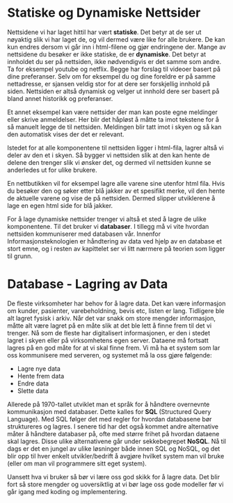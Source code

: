 # Statiske og Dynamiske Nettsider

Nettsidene vi har laget hittil har vært **statiske**. Det betyr at de ser ut nøyaktig slik vi har laget de, og vil dermed være like for alle brukere. De kan kun endres dersom vi går inn i html-filene og gjør endringene der. Mange av nettsidene du besøker er ikke statiske, de er **dynamiske**. Det betyr at innholdet du ser på nettsiden, ikke nødvendigvis er det samme som andre. Ta for eksempel youtube og netflix. Begge har forslag til videoer basert på dine preferanser. Selv om for eksempel du og dine foreldre er på samme nettadresse, er sjansen veldig stor for at dere ser forskjellig innhold på siden. Nettsiden er altså dynamisk og velger ut innhold dere ser basert på bland annet historikk og preferanser. 

Et annet eksempel kan være nettsider der man kan poste egne meldinger eller skrive anmeldelser. Her blir det håpløst å måtte ta imot tekstene for å så manuelt legge de til nettsiden. Meldingen blir tatt imot i skyen og så kan den automatisk vises der det er relevant. 

Istedet for at alle komponentene til nettsiden ligger i html-fila, lagrer altså vi deler av den et i skyen. Så bygger vi nettsiden slik at den kan hente de delene den trenger slik vi ønsker det, og dermed vil nettsiden kunne se anderledes ut for ulike brukere.

 En nettbutikken vil for eksempel lagre alle varene sine utenfor html fila. Hvis du besøker den og søker etter blå jakker av et spesifikt merke, vil den hente de aktuelle varene og vise de på nettsiden. Dermed slipper utviklerene å lage en egen html side for blå jakker.  
 
 For å lage dynamiske nettsider trenger vi altså et sted å lagre de ulike komponentene. Til det bruker vi **databaser**. I tillegg må vi vite hvordan nettsiden kommuniserer med databasen vår. Innenfor Informasjonsteknologien er håndtering av data ved hjelp av en database et stort emne, og i resten av kapittelet ser vi litt nærmere på teorien som ligger til grunn.

 # Database - Lagring av Data

De fleste virksomheter har behov for å lagre data. Det kan være informasjon om kunder, pasienter, varebeholdning, bevis etc, listen er lang. Tidligere ble alt lagret fysisk i arkiv. Når det var snakk om store mengder informasjon, måtte alt være lagret på en måte slik at det ble lett å finne frem til det vi trenger. Nå som de fleste har digitalisert informasjonen, er den i stedet lagret i skyen eller på virksomhetens egen server. Dataene må fortsatt lagres på en god måte for at vi skal finne frem. Vi må ha et system som lar oss kommunisere med serveren, og systemet må la oss gjøre følgende:

* Lagre nye data
* Hente frem data
* Endre data
* Slette data 

Allerede på 1970-tallet utviklet man et språk for å håndtere overnevnte kommunikasjon med databaser. Dette kalles for **SQL** (Structured Query Language). Med SQL følger det med regler for hvordan databasene bør struktureres og lagres. I senere tid har det også kommet andre alternative måter å håndtere databaser på, ofte med større frihet på hvordan dataene skal lagres. Disse ulike alternativene går under sekkebegrepet **NoSQL**. Nå til dags er det en jungel av ulike løsninger både innen SQL og NoSQL, og det blir opp til hver enkelt utvikler/bedrift å avgjøre hvilket system man vil bruke (eller om man vil programmere sitt eget system).

Uansett hva vi bruker så bør vi lære oss god skikk for å lagre data. Det blir fort så store mengder og uoversiktlig at vi bør lage oss gode modeller før vi går igang med koding og implementering.